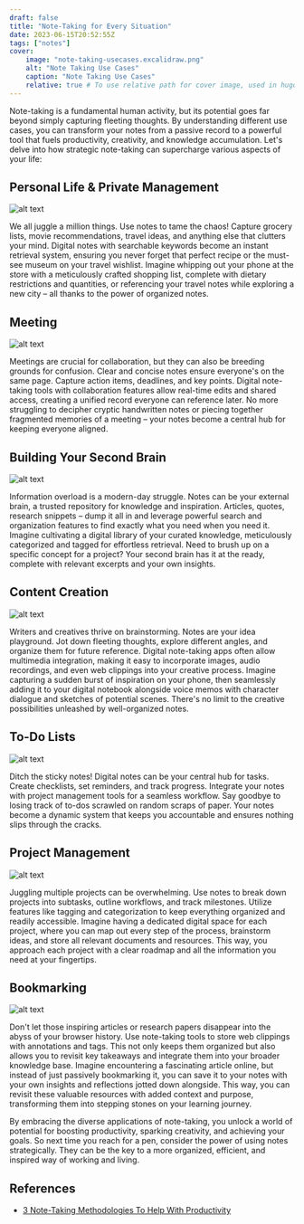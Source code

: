 ```yaml
---
draft: false
title: "Note-Taking for Every Situation"
date: 2023-06-15T20:52:55Z
tags: ["notes"]
cover:
    image: "note-taking-usecases.excalidraw.png"
    alt: "Note Taking Use Cases"
    caption: "Note Taking Use Cases"
    relative: true # To use relative path for cover image, used in hugo Page-bundles
---
```

Note-taking is a fundamental human activity, but its potential goes far beyond simply capturing fleeting thoughts. By understanding different use cases, you can transform your notes from a passive record to a powerful tool that fuels productivity, creativity, and knowledge accumulation. Let's delve into how strategic note-taking can supercharge various aspects of your life:

## Personal Life & Private Management

![alt text](attachments/_2a14f194-2640-409c-b564-295c65371ad6.jpg)

We all juggle a million things. Use notes to tame the chaos! Capture grocery lists, movie recommendations, travel ideas, and anything else that clutters your mind. Digital notes with searchable keywords become an instant retrieval system, ensuring you never forget that perfect recipe or the must-see museum on your travel wishlist. Imagine whipping out your phone at the store with a meticulously crafted shopping list, complete with dietary restrictions and quantities, or referencing your travel notes while exploring a new city – all thanks to the power of organized notes.

## Meeting

![alt text](attachments/_c8317a26-8e0c-4e21-945e-00063c84a7a2.jpg)

Meetings are crucial for collaboration, but they can also be breeding grounds for confusion. Clear and concise notes ensure everyone's on the same page. Capture action items, deadlines, and key points. Digital note-taking tools with collaboration features allow real-time edits and shared access, creating a unified record everyone can reference later. No more struggling to decipher cryptic handwritten notes or piecing together fragmented memories of a meeting – your notes become a central hub for keeping everyone aligned.

## Building Your Second Brain

![alt text](attachments/_2aa50898-a790-4037-ad5c-953ac0d76bbe.jpg)

Information overload is a modern-day struggle. Notes can be your external brain, a trusted repository for knowledge and inspiration. Articles, quotes, research snippets – dump it all in and leverage powerful search and organization features to find exactly what you need when you need it. Imagine cultivating a digital library of your curated knowledge, meticulously categorized and tagged for effortless retrieval. Need to brush up on a specific concept for a project? Your second brain has it at the ready, complete with relevant excerpts and your own insights.

## Content Creation

![alt text](attachments/_428a95b7-a692-417b-8699-4e4fd39a792f.jpg)

Writers and creatives thrive on brainstorming. Notes are your idea playground. Jot down fleeting thoughts, explore different angles, and organize them for future reference. Digital note-taking apps often allow multimedia integration, making it easy to incorporate images, audio recordings, and even web clippings into your creative process. Imagine capturing a sudden burst of inspiration on your phone, then seamlessly adding it to your digital notebook alongside voice memos with character dialogue and sketches of potential scenes. There's no limit to the creative possibilities unleashed by well-organized notes.

## To-Do Lists

![alt text](attachments/_55bc73e5-a907-4b82-8210-d30edc2da583.jpg)

Ditch the sticky notes! Digital notes can be your central hub for tasks. Create checklists, set reminders, and track progress. Integrate your notes with project management tools for a seamless workflow. Say goodbye to losing track of to-dos scrawled on random scraps of paper. Your notes become a dynamic system that keeps you accountable and ensures nothing slips through the cracks.

## Project Management

![alt text](attachments/_a5f26d0f-270b-4516-adab-66bbd417989a.jpg)

Juggling multiple projects can be overwhelming. Use notes to break down projects into subtasks, outline workflows, and track milestones. Utilize features like tagging and categorization to keep everything organized and readily accessible. Imagine having a dedicated digital space for each project, where you can map out every step of the process, brainstorm ideas, and store all relevant documents and resources. This way, you approach each project with a clear roadmap and all the information you need at your fingertips.

## Bookmarking

![alt text](attachments/_27ac2d99-53e7-45aa-9629-a304e6074803.jpg)

Don't let those inspiring articles or research papers disappear into the abyss of your browser history. Use note-taking tools to store web clippings with annotations and tags. This not only keeps them organized but also allows you to revisit key takeaways and integrate them into your broader knowledge base. Imagine encountering a fascinating article online, but instead of just passively bookmarking it, you can save it to your notes with your own insights and reflections jotted down alongside. This way, you can revisit these valuable resources with added context and purpose, transforming them into stepping stones on your learning journey.

By embracing the diverse applications of note-taking, you unlock a world of potential for boosting productivity, sparking creativity, and achieving your goals. So next time you reach for a pen, consider the power of using notes strategically. They can be the key to a more organized, efficient, and inspired way of working and living.

## References

- [3 Note-Taking Methodologies To Help With Productivity](https://www.forbes.com/sites/forbesbusinesscouncil/2021/07/08/3-note-taking-methodologies-to-help-with-productivity/?sh=25d0f9a1d709)
